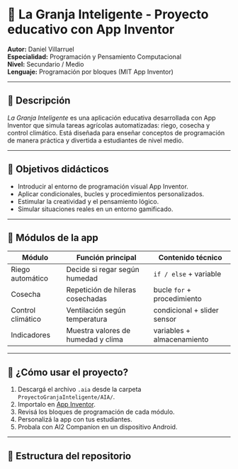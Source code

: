 # 🌾 La Granja Inteligente - Proyecto educativo con App Inventor

**Autor:** Daniel Villarruel  
**Especialidad:** Programación y Pensamiento Computacional  
**Nivel:** Secundario / Medio  
**Lenguaje:** Programación por bloques (MIT App Inventor)

---

## 🧠 Descripción

*La Granja Inteligente* es una aplicación educativa desarrollada con App Inventor que simula tareas agrícolas automatizadas: riego, cosecha y control climático. Está diseñada para enseñar conceptos de programación de manera práctica y divertida a estudiantes de nivel medio.

---

## 🎯 Objetivos didácticos

- Introducir al entorno de programación visual App Inventor.
- Aplicar condicionales, bucles y procedimientos personalizados.
- Estimular la creatividad y el pensamiento lógico.
- Simular situaciones reales en un entorno gamificado.

---

## 🧩 Módulos de la app

| Módulo               | Función principal                   | Contenido técnico            |
|---------------------|-------------------------------------|------------------------------|
| Riego automático     | Decide si regar según humedad       | `if / else` + variable       |
| Cosecha              | Repetición de hileras cosechadas    | bucle `for` + procedimiento  |
| Control climático    | Ventilación según temperatura       | condicional + slider sensor  |
| Indicadores          | Muestra valores de humedad y clima  | variables + almacenamiento   |

---

## 🚀 ¿Cómo usar el proyecto?

1. Descargá el archivo `.aia` desde la carpeta `ProyectoGranjaInteligente/AIA/`.
2. Importalo en [App Inventor](https://appinventor.mit.edu).
3. Revisá los bloques de programación de cada módulo.
4. Personalizá la app con tus estudiantes.
5. Probala con AI2 Companion en un dispositivo Android.

---

## 📁 Estructura del repositorio

